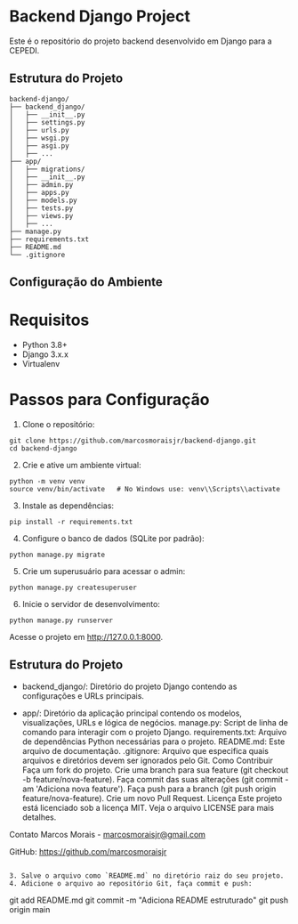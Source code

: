 # Backend Django Project

Este é o repositório do projeto backend desenvolvido em Django para a CEPEDI.

## Estrutura do Projeto

```plaintext
backend-django/
├── backend_django/
│   ├── __init__.py
│   ├── settings.py
│   ├── urls.py
│   ├── wsgi.py
│   ├── asgi.py
│   ├── ...
├── app/
│   ├── migrations/
│   ├── __init__.py
│   ├── admin.py
│   ├── apps.py
│   ├── models.py
│   ├── tests.py
│   ├── views.py
│   ├── ...
├── manage.py
├── requirements.txt
├── README.md
└── .gitignore
```
## Configuração do Ambiente
# Requisitos
- Python 3.8+
- Django 3.x.x
- Virtualenv
# Passos para Configuração
1. Clone o repositório:
```
git clone https://github.com/marcosmoraisjr/backend-django.git
cd backend-django
```
2. Crie e ative um ambiente virtual:
```
python -m venv venv
source venv/bin/activate   # No Windows use: venv\\Scripts\\activate
```
3. Instale as dependências:
```
pip install -r requirements.txt
```
4. Configure o banco de dados (SQLite por padrão):
```
python manage.py migrate
```
5. Crie um superusuário para acessar o admin:
```
python manage.py createsuperuser
```
6. Inicie o servidor de desenvolvimento:
```
python manage.py runserver
```
Acesse o projeto em http://127.0.0.1:8000.

## Estrutura do Projeto
- backend_django/: Diretório do projeto Django contendo as configurações e URLs principais.
* app/: Diretório da aplicação principal contendo os modelos, visualizações, URLs e lógica de negócios.
manage.py: Script de linha de comando para interagir com o projeto Django.
requirements.txt: Arquivo de dependências Python necessárias para o projeto.
README.md: Este arquivo de documentação.
.gitignore: Arquivo que especifica quais arquivos e diretórios devem ser ignorados pelo Git.
Como Contribuir
Faça um fork do projeto.
Crie uma branch para sua feature (git checkout -b feature/nova-feature).
Faça commit das suas alterações (git commit -am 'Adiciona nova feature').
Faça push para a branch (git push origin feature/nova-feature).
Crie um novo Pull Request.
Licença
Este projeto está licenciado sob a licença MIT. Veja o arquivo LICENSE para mais detalhes.

Contato
Marcos Morais - marcosmoraisjr@gmail.com

GitHub: https://github.com/marcosmoraisjr
```

3. Salve o arquivo como `README.md` no diretório raiz do seu projeto.
4. Adicione o arquivo ao repositório Git, faça commit e push:
```
git add README.md
git commit -m "Adiciona README estruturado"
git push origin main
```
